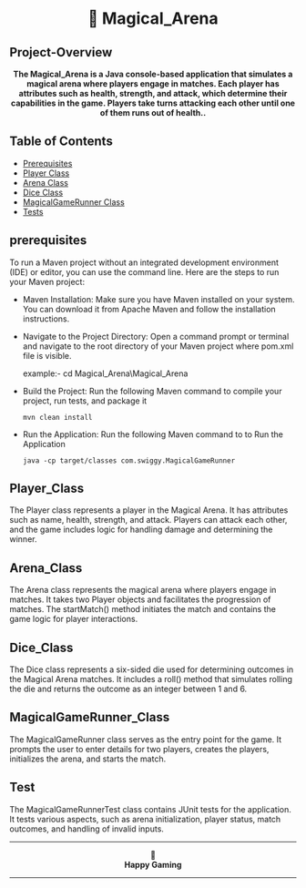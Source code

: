 <h1 align="center"> 🤼 Magical_Arena</h1>

## Project-Overview

<p align="center">
  <b>The Magical_Arena is a Java console-based application that simulates a magical arena where players engage in matches. Each player has attributes such as health, strength, and attack, which determine their capabilities in the game. Players take turns attacking each other until one of them runs out of health..</b>
</p>

## Table of Contents
- [Prerequisites](#prerequisites)
- [Player Class](#Player_Class)
- [Arena Class](#Arena_Class)
- [Dice Class](#Dice_Class)
- [MagicalGameRunner Class](#MagicalGameRunner_Class)
- [Tests](#Test)

## prerequisites
To run a Maven project without an integrated development environment (IDE) or editor, you can use the command line. Here are the steps to run your Maven project:
- Maven Installation:
  Make sure you have Maven installed on your system. You can download it from Apache Maven and follow the installation instructions.
- Navigate to the Project Directory:
  Open a command prompt or terminal and navigate to the root directory of your Maven project where pom.xml file is visible.
  
  example:- cd Magical_Arena\Magical_Arena
  
- Build the Project:
  Run the following Maven command to compile your project, run tests, and package it
  ```
  mvn clean install
  ```
- Run the Application:
  Run the following Maven command to to Run the Application
  ```
  java -cp target/classes com.swiggy.MagicalGameRunner

  ```

## Player_Class
The Player class represents a player in the Magical Arena. It has attributes such as name, health, strength, and attack. Players can attack each other, and the 
game includes logic for handling damage and determining the winner.

## Arena_Class
The Arena class represents the magical arena where players engage in matches. It takes two Player objects and facilitates the progression of matches. The 
startMatch() method initiates the match and contains the game logic for player interactions.

## Dice_Class
The Dice class represents a six-sided die used for determining outcomes in the Magical Arena matches. It includes a roll() method that simulates rolling the die 
and returns the outcome as an integer between 1 and 6.

## MagicalGameRunner_Class
The MagicalGameRunner class serves as the entry point for the game. It prompts the user to enter details for two players, creates the players, initializes the 
arena, and starts the match.

## Test
The MagicalGameRunnerTest class contains JUnit tests for the application. It tests various aspects, such as arena initialization, player status, match outcomes, 
and handling of invalid inputs.


---

<p align="center">
  🤼<br>
  <b>Happy Gaming</b>
</p>

---
